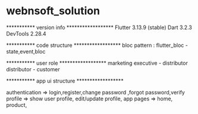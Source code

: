 # webnsoft_solution

*********** version info ******************
Flutter 3.13.9 (stable)
Dart 3.2.3
DevTools 2.28.4

*********** code structure ******************
bloc pattern : 
 flutter_bloc - state,event,bloc

*********** user role  ******************
marketing executive - distributor
distributor  - customer

*********** app ui structure  ******************

authentication => login,register,change password ,forgot password,verify 
profile => show user profile, edit/update profile,
app pages => home, product,





